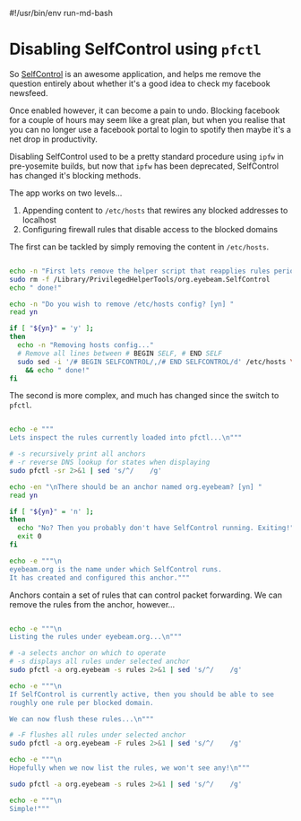 #!/usr/bin/env run-md-bash
# Disabling SelfControl using `pfctl`

So [SelfControl](https://github.com/SelfControlApp/selfcontrol) is an awesome application,
and helps me remove the question entirely about whether it's a good idea to check my facebook
newsfeed.

Once enabled however, it can become a pain to undo. Blocking facebook for a couple of hours may
seem like a great plan, but when you realise that you can no longer use a facebook portal to login
to spotify then maybe it's a net drop in productivity.

Disabling SelfControl used to be a pretty standard procedure using `ipfw` in pre-yosemite builds,
but now that `ipfw` has been deprecated, SelfControl has changed it's blocking methods.

The app works on two levels...

1. Appending content to `/etc/hosts` that rewires any blocked addresses to localhost
2. Configuring firewall rules that disable access to the blocked domains

The first can be tackled by simply removing the content in `/etc/hosts`.

```bash

echo -n "First lets remove the helper script that reapplies rules periodically..."
sudo rm -f /Library/PrivilegedHelperTools/org.eyebeam.SelfControl
echo " done!"

echo -n "Do you wish to remove /etc/hosts config? [yn] "
read yn

if [ "${yn}" = 'y' ];
then
  echo -n "Removing hosts config..."
  # Remove all lines between # BEGIN SELF, # END SELF
  sudo sed -i '/# BEGIN SELFCONTROL/,/# END SELFCONTROL/d' /etc/hosts \
    && echo " done!"
fi

```

The second is more complex, and much has changed since the switch to `pfctl`.

```bash

echo -e """
Lets inspect the rules currently loaded into pfctl...\n"""

# -s recursively print all anchors
# -r reverse DNS lookup for states when displaying
sudo pfctl -sr 2>&1 | sed 's/^/    /g'

echo -en "\nThere should be an anchor named org.eyebeam? [yn] "
read yn

if [ "${yn}" = 'n' ];
then
  echo "No? Then you probably don't have SelfControl running. Exiting!"
  exit 0
fi

echo -e """\n
eyebeam.org is the name under which SelfControl runs.
It has created and configured this anchor."""


```

Anchors contain a set of rules that can control packet forwarding. We
can remove the rules from the anchor, however...

```bash

echo -e """\n
Listing the rules under eyebeam.org...\n"""

# -a selects anchor on which to operate
# -s displays all rules under selected anchor
sudo pfctl -a org.eyebeam -s rules 2>&1 | sed 's/^/    /g'

echo -e """\n
If SelfControl is currently active, then you should be able to see
roughly one rule per blocked domain.

We can now flush these rules...\n"""

# -F flushes all rules under selected anchor
sudo pfctl -a org.eyebeam -F rules 2>&1 | sed 's/^/    /g'

echo -e """\n
Hopefully when we now list the rules, we won't see any!\n"""

sudo pfctl -a org.eyebeam -s rules 2>&1 | sed 's/^/    /g'

echo -e """\n
Simple!"""



